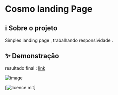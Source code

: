 # Cosmo landing Page

## ℹ️ Sobre o projeto

Simples landing page , trabalhando responsividade .

## ✨ Demonstração

resultado final : [link](https://cosmo-landing-page.netlify.app/)

![image](https://user-images.githubusercontent.com/62390902/106515129-f8bd2100-64b3-11eb-94e4-5c8f0e40d4e2.png)

[![licence mit](https://img.shields.io/badge/license-mit-red.svg?style=flat-square)]
